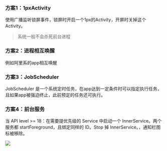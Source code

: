 ### 方案1：1pxActivity
使用广播监听锁屏事件，锁屏时开启一个1px的Activity，开屏时关掉这个Activity。
> 系统一般不会杀死前台进程
> 

### 方案2：进程相互唤醒
例如阿里系的app相互唤醒

### 方案3：JobScheduler
JobScheduler 是一个系统定时任务，在app达到一定条件时可以指定执行任务，且如果app被强迫终止，此前预定的任务还可执行。

### 方案4：前台服务
当 API level >= 18：在需要提优先级的 Service 中启动一个 InnerService。两个服务都 startForeground，且绑定同样的 ID。Stop 掉 InnerService。，通知栏图标被移除。
 
![](.快速学习进程保活_images/9adbb843.png)   